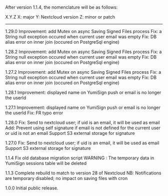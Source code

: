 After version 1.1.4, the nomenclature will be as follows:

X.Y.Z
X: major
Y: Nextcloud version
Z: minor or patch

-----------------------------------------
1.29.0
	Improvement: add Mutex on async Saving Signed Files process
	Fix: a String null exception occured when current user email was empty
	Fix: DB alias error on inner join (occured on PostgreSql engine)

1.28.2
	Improvement: add Mutex on async Saving Signed Files process
	Fix: a String null exception occured when current user email was empty
	Fix: DB alias error on inner join (occured on PostgreSql engine)

1.27.2
	Improvement: add Mutex on async Saving Signed Files process
	Fix: a String null exception occured when current user email was empty
	Fix: DB alias error on inner join (occured on PostgreSql engine)

1.28.1
	Improvement: displayed name on YumiSign push or email is no longer the userId

1.27.1
	Improvement: displayed name on YumiSign push or email is no longer the userId
	Fix: FR typo error

1.28.0
	Fix: Send to nextcloud user; if uid is an email, it will be used as email
	Add: Prevent using self signature if email is not defined for the current user or uid is not an email
	Support S3 external storage for signature

1.27.0
	Fix: Send to nextcloud user; if uid is an email, it will be used as email
	Support S3 external storage for signature

1.1.4
	Fix old database migration script
	WARNING : The temporary data in YumiSign sessions table will be deleted

1.1.3
	Complete rebuild to match to version 28 of Nextcloud
	NB: Notifications are temporary disabled; no impact on saving files with cron

1.0.0
     Initial public release.

